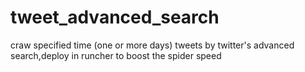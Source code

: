 # tweet_advanced_search
craw specified time (one or more days) tweets by twitter's advanced search,deploy in runcher to boost the spider speed
